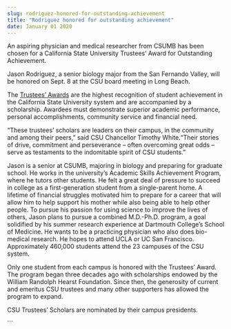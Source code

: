 ```yaml
---
slug: rodriguez-honored-for-outstanding-achievement
title: "Rodriguez honored for outstanding achievement"
date: January 01 2020
---
```


 
<p>
  An aspiring physician and medical researcher from CSUMB has been chosen for a
  California State University Trustees’ Award for Outstanding Achievement.
</p>
<p>
  Jason Rodriguez, a senior biology major from the San Fernando Valley, will be
  honored on Sept. 8 at the CSU board meeting in Long Beach.
</p>
<p>
  The
  <a href="https://www.calstate.edu/foundation/trusteesawards"
    >Trustees’ Awards</a
  >
  are the highest recognition of student achievement in the California State
  University system and are accompanied by a scholarship. Awardees must
  demonstrate superior academic performance, personal accomplishments, community
  service and financial need.
</p>
<p>
  “These trustees’ scholars are leaders on their campus, in the community and
  among their peers,” said CSU Chancellor Timothy White.“Their stories of drive,
  commitment and perseverance – often overcoming great odds – serve as
  testaments to the indomitable spirit of CSU students.”
</p>
<p>
  Jason is a senior at CSUMB, majoring in biology and preparing for graduate
  school. He works in the university’s Academic Skills Achievement Program,
  where he tutors other students. He felt a great deal of pressure to succeed in
  college as a first&#45;generation student from a single&#45;parent home. A
  lifetime of financial struggles motivated him to prepare for a career that
  will allow him to help support his mother while also being able to help other
  people. To pursue his passion for using science to improve the lives of
  others, Jason plans to pursue a combined M.D.&#45;Ph.D. program, a goal
  solidified by his summer research experience at Dartmouth College’s School of
  Medicine. He wants to be a practicing physician who also does bio&#45;medical
  research. He hopes to attend UCLA or UC San Francisco. Approximately 460,000
  students attend the 23 campuses of the CSU system.
</p>
<p>
  Only one student from each campus is honored with the Trustees’ Award. The
  program began three decades ago with scholarships endowed by the William
  Randolph Hearst Foundation. Since then, the generosity of current and emeritus
  CSU trustees and many other supporters has allowed the program to expand.
</p>
<p>CSU Trustees’ Scholars are nominated by their campus presidents.</p>
```

